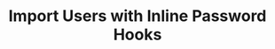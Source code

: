 ---
title: Import Users with Inline Password Hooks
meta:
  - name: description
    content: Migrate users into Okta as they authenticate using Password Import Inline Hooks
layout: Guides
sections:
  - main
---